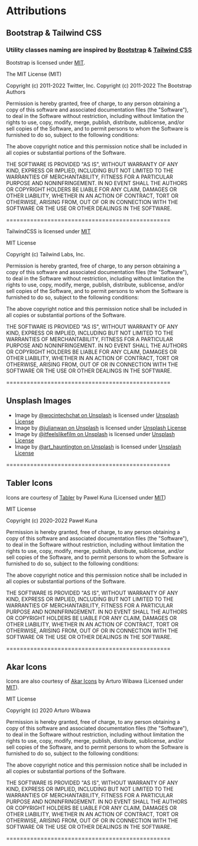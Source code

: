 
# Attributions

## Bootstrap & Tailwind CSS

### Utility classes naming are inspired by [Bootstrap](https://getbootstrap.com) & [Tailwind CSS](https://tailwindcss.com)

Bootstrap is licensed under [MIT](https://github.com/twbs/bootstrap/blob/main/LICENSE).

The MIT License (MIT)

Copyright (c) 2011-2022 Twitter, Inc.
Copyright (c) 2011-2022 The Bootstrap Authors

Permission is hereby granted, free of charge, to any person obtaining a copy
of this software and associated documentation files (the "Software"), to deal
in the Software without restriction, including without limitation the rights
to use, copy, modify, merge, publish, distribute, sublicense, and/or sell
copies of the Software, and to permit persons to whom the Software is
furnished to do so, subject to the following conditions:

The above copyright notice and this permission notice shall be included in
all copies or substantial portions of the Software.

THE SOFTWARE IS PROVIDED "AS IS", WITHOUT WARRANTY OF ANY KIND, EXPRESS OR
IMPLIED, INCLUDING BUT NOT LIMITED TO THE WARRANTIES OF MERCHANTABILITY,
FITNESS FOR A PARTICULAR PURPOSE AND NONINFRINGEMENT. IN NO EVENT SHALL THE
AUTHORS OR COPYRIGHT HOLDERS BE LIABLE FOR ANY CLAIM, DAMAGES OR OTHER
LIABILITY, WHETHER IN AN ACTION OF CONTRACT, TORT OR OTHERWISE, ARISING FROM,
OUT OF OR IN CONNECTION WITH THE SOFTWARE OR THE USE OR OTHER DEALINGS IN
THE SOFTWARE.

================================================

TailwindCSS is licensed under [MIT](https://github.com/tailwindlabs/tailwindcss/blob/master/LICENSE)

MIT License

Copyright (c) Tailwind Labs, Inc.

Permission is hereby granted, free of charge, to any person obtaining a copy
of this software and associated documentation files (the "Software"), to deal
in the Software without restriction, including without limitation the rights
to use, copy, modify, merge, publish, distribute, sublicense, and/or sell
copies of the Software, and to permit persons to whom the Software is
furnished to do so, subject to the following conditions:

The above copyright notice and this permission notice shall be included in all
copies or substantial portions of the Software.

THE SOFTWARE IS PROVIDED "AS IS", WITHOUT WARRANTY OF ANY KIND, EXPRESS OR
IMPLIED, INCLUDING BUT NOT LIMITED TO THE WARRANTIES OF MERCHANTABILITY,
FITNESS FOR A PARTICULAR PURPOSE AND NONINFRINGEMENT. IN NO EVENT SHALL THE
AUTHORS OR COPYRIGHT HOLDERS BE LIABLE FOR ANY CLAIM, DAMAGES OR OTHER
LIABILITY, WHETHER IN AN ACTION OF CONTRACT, TORT OR OTHERWISE, ARISING FROM,
OUT OF OR IN CONNECTION WITH THE SOFTWARE OR THE USE OR OTHER DEALINGS IN THE
SOFTWARE.

================================================

## Unsplash Images

- Image by [@wocintechchat on Unsplash](https://unsplash.com/photos/Q80LYxv_Tbs) is licensed under [Unsplash License](https://unsplash.com/license)
- Image by [@julianwan on Unsplash](https://unsplash.com/photos/2EdIX-O2lkI) is licensed under [Unsplash License](https://unsplash.com/license)
- Image by [@itfeelslikefilm on Unsplash](https://unsplash.com/photos/1nizzZ-SFw4) is licensed under [Unsplash License](https://unsplash.com/license)
- Image by [@art_hauntington on Unsplash](https://unsplash.com/photos/B5PLtlpR7YA) is licensed under [Unsplash License](https://unsplash.com/license)

================================================

## Tabler Icons

Icons are courtesy of [Tabler](https://tabler-icons.io/) by Pawel Kuna (Licensed under [MIT](https://github.com/tabler/tabler-icons/blob/master/LICENSE))

MIT License

Copyright (c) 2020-2022 Paweł Kuna

Permission is hereby granted, free of charge, to any person obtaining a copy
of this software and associated documentation files (the "Software"), to deal
in the Software without restriction, including without limitation the rights
to use, copy, modify, merge, publish, distribute, sublicense, and/or sell
copies of the Software, and to permit persons to whom the Software is
furnished to do so, subject to the following conditions:

The above copyright notice and this permission notice shall be included in all
copies or substantial portions of the Software.

THE SOFTWARE IS PROVIDED "AS IS", WITHOUT WARRANTY OF ANY KIND, EXPRESS OR
IMPLIED, INCLUDING BUT NOT LIMITED TO THE WARRANTIES OF MERCHANTABILITY,
FITNESS FOR A PARTICULAR PURPOSE AND NONINFRINGEMENT. IN NO EVENT SHALL THE
AUTHORS OR COPYRIGHT HOLDERS BE LIABLE FOR ANY CLAIM, DAMAGES OR OTHER
LIABILITY, WHETHER IN AN ACTION OF CONTRACT, TORT OR OTHERWISE, ARISING FROM,
OUT OF OR IN CONNECTION WITH THE SOFTWARE OR THE USE OR OTHER DEALINGS IN THE
SOFTWARE.

================================================

## Akar Icons

Icons are also courtesy of [Akar Icons](https://akaricons.com) by Arturo Wibawa (Licensed under [MIT](https://github.com/artcoholic/akar-icons/blob/master/LICENSE)).

MIT License

Copyright (c) 2020 Arturo Wibawa

Permission is hereby granted, free of charge, to any person obtaining a copy
of this software and associated documentation files (the "Software"), to deal
in the Software without restriction, including without limitation the rights
to use, copy, modify, merge, publish, distribute, sublicense, and/or sell
copies of the Software, and to permit persons to whom the Software is
furnished to do so, subject to the following conditions:

The above copyright notice and this permission notice shall be included in all
copies or substantial portions of the Software.

THE SOFTWARE IS PROVIDED "AS IS", WITHOUT WARRANTY OF ANY KIND, EXPRESS OR
IMPLIED, INCLUDING BUT NOT LIMITED TO THE WARRANTIES OF MERCHANTABILITY,
FITNESS FOR A PARTICULAR PURPOSE AND NONINFRINGEMENT. IN NO EVENT SHALL THE
AUTHORS OR COPYRIGHT HOLDERS BE LIABLE FOR ANY CLAIM, DAMAGES OR OTHER
LIABILITY, WHETHER IN AN ACTION OF CONTRACT, TORT OR OTHERWISE, ARISING FROM,
OUT OF OR IN CONNECTION WITH THE SOFTWARE OR THE USE OR OTHER DEALINGS IN THE
SOFTWARE.

================================================
